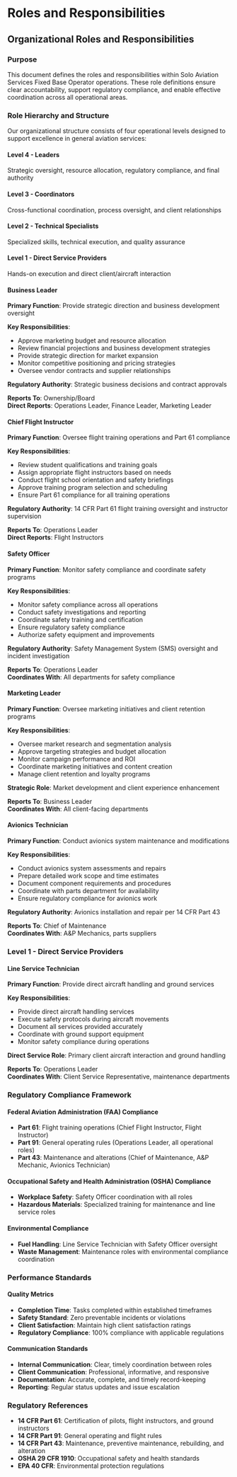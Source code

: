 <a id="chapter-1-start"></a>

# Roles and Responsibilities



## Organizational Roles and Responsibilities

### Purpose

This document defines the roles and responsibilities within Solo Aviation Services Fixed Base Operator operations. These role definitions ensure clear accountability, support regulatory compliance, and enable effective coordination across all operational areas.

### Role Hierarchy and Structure

Our organizational structure consists of four operational levels designed to support excellence in general aviation services:

#### Level 4 - Leaders

Strategic oversight, resource allocation, regulatory compliance, and final authority

#### Level 3 - Coordinators  

Cross-functional coordination, process oversight, and client relationships

#### Level 2 - Technical Specialists

Specialized skills, technical execution, and quality assurance

#### Level 1 - Direct Service Providers

Hands-on execution and direct client/aircraft interaction

#### Business Leader

**Primary Function**: Provide strategic direction and business development oversight

**Key Responsibilities**:

- Approve marketing budget and resource allocation
- Review financial projections and business development strategies
- Provide strategic direction for market expansion
- Monitor competitive positioning and pricing strategies
- Oversee vendor contracts and supplier relationships

**Regulatory Authority**: Strategic business decisions and contract approvals

**Reports To**: Ownership/Board  
**Direct Reports**: Operations Leader, Finance Leader, Marketing Leader

#### Chief Flight Instructor

**Primary Function**: Oversee flight training operations and Part 61 compliance

**Key Responsibilities**:

- Review student qualifications and training goals
- Assign appropriate flight instructors based on needs
- Conduct flight school orientation and safety briefings
- Approve training program selection and scheduling
- Ensure Part 61 compliance for all training operations

**Regulatory Authority**: 14 CFR Part 61 flight training oversight and instructor supervision

**Reports To**: Operations Leader  
**Direct Reports**: Flight Instructors

#### Safety Officer

**Primary Function**: Monitor safety compliance and coordinate safety programs

**Key Responsibilities**:

- Monitor safety compliance across all operations
- Conduct safety investigations and reporting
- Coordinate safety training and certification
- Ensure regulatory safety compliance
- Authorize safety equipment and improvements

**Regulatory Authority**: Safety Management System (SMS) oversight and incident investigation

**Reports To**: Operations Leader  
**Coordinates With**: All departments for safety compliance

#### Marketing Leader

**Primary Function**: Oversee marketing initiatives and client retention programs

**Key Responsibilities**:

- Oversee market research and segmentation analysis
- Approve targeting strategies and budget allocation
- Monitor campaign performance and ROI
- Coordinate marketing initiatives and content creation
- Manage client retention and loyalty programs

**Strategic Role**: Market development and client experience enhancement

**Reports To**: Business Leader  
**Coordinates With**: All client-facing departments

#### Avionics Technician

**Primary Function**: Conduct avionics system maintenance and modifications

**Key Responsibilities**:

- Conduct avionics system assessments and repairs
- Prepare detailed work scope and time estimates
- Document component requirements and procedures
- Coordinate with parts department for availability
- Ensure regulatory compliance for avionics work

**Regulatory Authority**: Avionics installation and repair per 14 CFR Part 43

**Reports To**: Chief of Maintenance  
**Coordinates With**: A&P Mechanics, parts suppliers

### Level 1 - Direct Service Providers

#### Line Service Technician

**Primary Function**: Provide direct aircraft handling and ground services

**Key Responsibilities**:

- Provide direct aircraft handling services
- Execute safety protocols during aircraft movements
- Document all services provided accurately
- Coordinate with ground support equipment
- Monitor safety compliance during operations

**Direct Service Role**: Primary client aircraft interaction and ground handling

**Reports To**: Operations Leader  
**Coordinates With**: Client Service Representative, maintenance departments

### Regulatory Compliance Framework

#### Federal Aviation Administration (FAA) Compliance

- **Part 61**: Flight training operations (Chief Flight Instructor, Flight Instructor)
- **Part 91**: General operating rules (Operations Leader, all operational roles)
- **Part 43**: Maintenance and alterations (Chief of Maintenance, A&P Mechanic, Avionics Technician)

#### Occupational Safety and Health Administration (OSHA) Compliance

- **Workplace Safety**: Safety Officer coordination with all roles
- **Hazardous Materials**: Specialized training for maintenance and line service roles

#### Environmental Compliance

- **Fuel Handling**: Line Service Technician with Safety Officer oversight
- **Waste Management**: Maintenance roles with environmental compliance coordination

### Performance Standards

#### Quality Metrics

- **Completion Time**: Tasks completed within established timeframes
- **Safety Standard**: Zero preventable incidents or violations
- **Client Satisfaction**: Maintain high client satisfaction ratings
- **Regulatory Compliance**: 100% compliance with applicable regulations

#### Communication Standards

- **Internal Communication**: Clear, timely coordination between roles
- **Client Communication**: Professional, informative, and responsive
- **Documentation**: Accurate, complete, and timely record-keeping
- **Reporting**: Regular status updates and issue escalation

### Regulatory References

- **14 CFR Part 61**: Certification of pilots, flight instructors, and ground instructors
- **14 CFR Part 91**: General operating and flight rules
- **14 CFR Part 43**: Maintenance, preventive maintenance, rebuilding, and alteration
- **OSHA 29 CFR 1910**: Occupational safety and health standards
- **EPA 40 CFR**: Environmental protection regulations